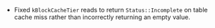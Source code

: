 * Fixed `kBlockCacheTier` reads to return `Status::Incomplete` on table cache miss rather than incorrectly returning an empty value.
